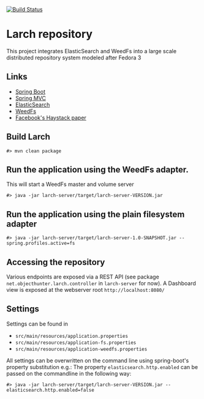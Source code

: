 [![Build Status](https://travis-ci.org/fasseg/larch.svg?branch=master)](https://travis-ci.org/fasseg/larch)

# Larch repository

This project integrates ElasticSearch and WeedFs into a large scale distributed repository system modeled after Fedora 3

## Links
 * [Spring Boot](http://projects.spring.io/spring-boot/)
 * [Spring MVC](http://projects.spring.io/spring-framework/)
 * [ElasticSearch](http://www.elasticsearch.org/)
 * [WeedFs](https://code.google.com/p/weed-fs/)
 * [Facebook's Haystack paper](http://www.usenix.org/event/osdi10/tech/full_papers/Beaver.pdf)


## Build Larch

```
#> mvn clean package
```

## Run the application using the WeedFs adapter.
This will start a WeedFs master and volume server

```
#> java -jar larch-server/target/larch-server-VERSION.jar
```

## Run the application using the plain filesystem adapter

```
#> java -jar larch-server/target/larch-server-1.0-SNAPSHOT.jar --spring.profiles.active=fs
```

## Accessing the repository

Various endpoints are exposed via a REST API (see package `net.objecthunter.larch.controller` in `larch-server` for now).
A Dashboard view is exposed at the webserver root `http://localhost:8080/`

## Settings
Settings can be found in
 * `src/main/resources/application.properties`
 * `src/main/resources/application-fs.properties`
 * `src/main/resources/application-weedfs.properties`

All settings can be overwritten on the command line using spring-boot's property substitution e.g.:
The property `elasticsearch.http.enabled` can be passed on the commandline in the following way:
```
#> java -jar larch-server/target/larch-server-VERSION.jar --elasticsearch.http.enabled=false
```
